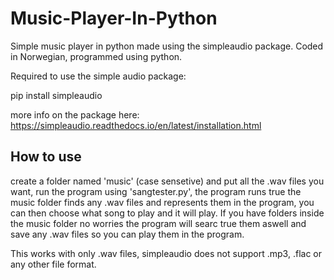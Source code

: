 # Music-Player-In-Python
Simple music player in python made using the simpleaudio package. Coded in Norwegian, programmed using python.

Required to use the simple audio package:

pip install simpleaudio

more info on the package here: https://simpleaudio.readthedocs.io/en/latest/installation.html

## How to use
create a folder named 'music' (case sensetive) and put all the .wav files you want, run the program using 'sangtester.py', the program runs true the music folder finds any .wav files and represents them in the program, you can then choose what song to play and it will play. If you have folders inside the music folder no worries the program will searc true them aswell and save any .wav files so you can play them in the program.

This works with only .wav files, simpleaudio does not support .mp3, .flac or any other file format.
